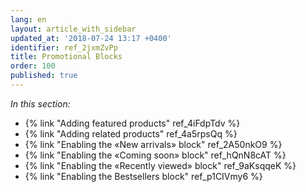 ```yaml
---
lang: en
layout: article_with_sidebar
updated_at: '2018-07-24 13:17 +0400'
identifier: ref_2jxmZvPp
title: Promotional Blocks
order: 100
published: true
---
```

_In this section:_

*   {% link "Adding featured products" ref_4iFdpTdv %}
*   {% link "Adding related products" ref_4a5rpsQq %}
*   {% link "Enabling the «New arrivals» block" ref_2A50nkO9 %}
*   {% link "Enabling the «Coming soon» block" ref_hQnN8cAT %}
*   {% link "Enabling the «Recently viewed» block" ref_9aKsqqeK %}
*   {% link "Enabling the Bestsellers block" ref_p1CIVmy6 %}

